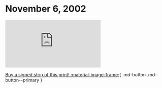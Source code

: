 # November 6, 2002

![](https://www.achewood.com/comic.php?date=11062002)

[Buy a signed strip of this print! :material-image-frame:](https://achewood-holiday-pop-up.myshopify.com/products/strip#11062002){ .md-button .md-button--primary }
